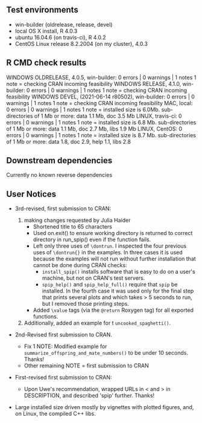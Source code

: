 ## Test environments

* win-builder (oldrelease, release, devel)
* local OS X install, R 4.0.3
* ubuntu 16.04.6 (on travis-ci), R 4.0.2
* CentOS Linux release 8.2.2004 (on my cluster), 4.0.3


## R CMD check results

WINDOWS OLDRELEASE, 4.0.5, win-builder: 0 errors | 0 warnings | 1 notes
  1 note = checking CRAN incoming feasibility
WINDOWS RELEASE, 4.1.0, win-builder: 0 errors | 0 warnings | 1 notes
  1 note = checking CRAN incoming feasibility
WINDOWS DEVEL, (2021-06-14 r80502), win-builder: 0 errors | 0 warnings | 1 notes
  1 note = checking CRAN incoming feasibility
MAC, local: 0 errors | 0 warnings | 1 notes
  1 note =  installed size is 6.0Mb. sub-directories of 1 Mb or more: data 1.1 Mb, doc 3.5 Mb
LINUX, travis-ci: 0 errors | 0 warnings | 1 notes
  1 note = installed size is 6.8 Mb. sub-directories of 1 Mb or more: data 1.1 Mb, doc 2.7 Mb, libs 1.9 Mb
LINUX, CentOS: 0 errors | 0 warnings | 1 notes
  1 note = installed size is 8.7 Mb. sub-directories of 1 Mb or more: data 1.8, doc 2.9, help 1.1, libs 2.8


## Downstream dependencies

Currently no known reverse dependencies

## User Notices

* 3rd-revised, first submission to CRAN:

    1. making changes requested by Julia Haider
        - Shortened title to 65 characters
        - Used on.exit() to ensure working directory is returned to
          correct directory in run_spip()
          even if the function fails.
        - Left only three uses of `\dontrun`. I inspected the four previous
          uses of `\dontrun{}` in the examples.  In three cases it
          is used because the examples will not run without further installation that
          cannot be done during CRAN checks:
            * `install_spip()` installs software that is easy to do on a user's machine,
            but not on CRAN's test servers.
            * `spip_help()` and `spip_help_full()` require that `spip` be installed.
          In the fourth case it was used only for the final step that prints several plots
          and which takes > 5 seconds to run, but I removed those printing steps.
        - Added `\value` tags (via the `@return` Roxygen tag) for all exported functions.
    2. Additionally, added an example for t `uncooked_spaghetti()`.
    
        
* 2nd-Revised first submission to CRAN.
    * Fix 1 NOTE: Modified example for `summarize_offspring_and_mate_numbers()` to be under 10 seconds. Thanks!
    * Other remaining NOTE = first submission to CRAN
* First-revised first submission to CRAN:
    * Upon Uwe's recommendation, wrapped URLs in < and > in DESCRIPTION, and described 'spip' further.  Thanks!
* Large installed size driven mostly by vignettes with plotted figures, and, on Linux, the compiled C++ libs.
